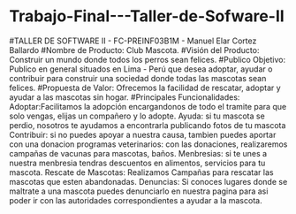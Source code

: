 # Trabajo-Final---Taller-de-Sofware-II
#TALLER DE SOFTWARE II - FC-PREINF03B1M - Manuel Elar Cortez Ballardo
#Nombre de Producto: Club Mascota.
#Visión del Producto: Construir un mundo donde todos los perros sean felices.
#Publico Objetivo: Publico en general situados en Lima - Perú que desea adoptar, ayudar o contribuir para construir una sociedad donde todas las mascotas sean felices.
#Propuesta de Valor: Ofrecemos la facilidad de rescatar, adoptar y ayudar a las mascotas sin hogar.
#Principales Funcionalidades: Adoptar:Facilitamos la adopción encargandonos de todo el tramite para que solo vengas, elijas un compañero y lo adopte.
                              Ayuda: si tu mascota se perdio, nosotros te ayudamos a encontrarla publicando fotos de tu mascota
                              Contribuir: si no puedes apoyar a nuestra causa, tambien puedes aportar con una donacion 
                              programas veterinarios: con las donaciones, realizaremos campañas de vacunas para mascotas, baños.
                              Menbresias: si te unes a nuestra menbresia tendras descuentos en alimentos, servicios para tu mascota.
                              Rescate de Mascotas: Realizamos Campañas para rescatar las mascotas que esten abandonadas.
                              Denuncias: Si conoces lugares donde se maltrate a una mascota puedes denunciarlo en nuestra pagina para asi poder ir con las autoridades correspondientes a ayudar a la mascota.
